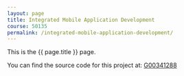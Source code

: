 ```yaml
---
layout: page
title: Integrated Mobile Application Development
course: 50135
permalink: /integrated-mobile-application-development/
---
```


This is the {{ page.title }} page.

You can find the source code for this project at:
[G00341288](https://github.com/g00341288/g00341288.github.io)